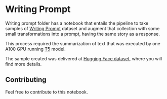 # Writing Prompt

Writing prompt folder has a notebook that entails the pipeline to take samples
of [Writing Prompt](https://www.kaggle.com/datasets/ratthachat/writing-prompts)
dataset and augment that collection with some small transformations into a
prompt, having the same story as a response.

This process required the summarization of text that was executed by one A100
GPU running [T5](pszemraj/long-t5-tglobal-base-16384-book-summary) model.

The sample created was delivered at
[Hugging Face dataset](https://huggingface.co/datasets/fabraz/writingPromptAug/),
where you will find more details.

## Contributing

Feel free to contribute to this notebook.
